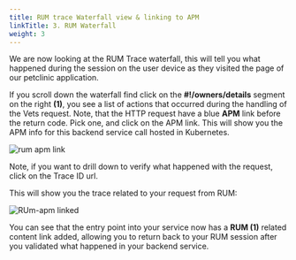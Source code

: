 ```yaml
---
title: RUM trace Waterfall view & linking to APM 
linkTitle: 3. RUM Waterfall
weight: 3
---
```


We are now looking at the RUM Trace waterfall, this will tell you what happened during the session on the user device as they visited the page of our petclinic application.

If you scroll down the waterfall find click on the **#!/owners/details** segment on the right **(1)**, you see a list of actions that occurred during the handling of the Vets request. Note, that the HTTP request have a blue **APM** link before the return code. Pick one, and click on the APM link.  This will show you the APM info for this backend service call hosted in Kubernetes.

![rum apm link](../../images/rum-trace.png)

Note, if you want to drill down to verify what happened with the request, click on the Trace ID url.

This will show you the trace related to your request from RUM:

![RUm-apm linked](../../images/rum-apm-waterfall.png)

You can see that the entry point into your service now has a **RUM (1)** related content link added, allowing you to return back to your RUM session after you validated what happened in your backend service.
